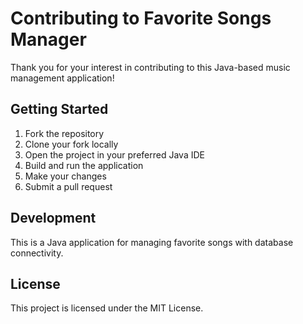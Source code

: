 # Contributing to Favorite Songs Manager

Thank you for your interest in contributing to this Java-based music management application!

## Getting Started

1. Fork the repository
2. Clone your fork locally
3. Open the project in your preferred Java IDE
4. Build and run the application
5. Make your changes
6. Submit a pull request

## Development

This is a Java application for managing favorite songs with database connectivity.

## License

This project is licensed under the MIT License.